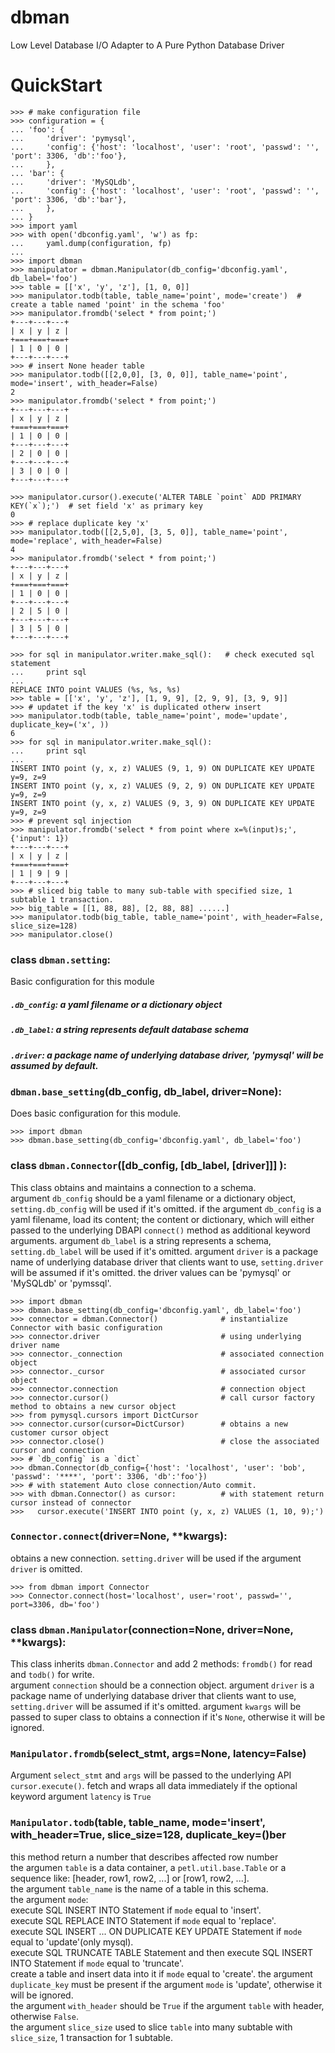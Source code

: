 # dbman
Low Level Database I/O Adapter to A Pure Python Database Driver

# QuickStart
```
>>> # make configuration file
>>> configuration = {
... 'foo': {
...     'driver': 'pymysql',
...     'config': {'host': 'localhost', 'user': 'root', 'passwd': '', 'port': 3306, 'db':'foo'},
...     },
... 'bar': {
...     'driver': 'MySQLdb',
...     'config': {'host': 'localhost', 'user': 'root', 'passwd': '', 'port': 3306, 'db':'bar'},
...     },
... }
>>> import yaml
>>> with open('dbconfig.yaml', 'w') as fp:
...     yaml.dump(configuration, fp)
...
>>> import dbman
>>> manipulator = dbman.Manipulator(db_config='dbconfig.yaml', db_label='foo')
>>> table = [['x', 'y', 'z'], [1, 0, 0]]
>>> manipulator.todb(table, table_name='point', mode='create')  # create a table named 'point' in the schema 'foo'
>>> manipulator.fromdb('select * from point;')
+---+---+---+
| x | y | z |
+===+===+===+
| 1 | 0 | 0 |
+---+---+---+
>>> # insert None header table
>>> manipulator.todb([[2,0,0], [3, 0, 0]], table_name='point', mode='insert', with_header=False)  
2
>>> manipulator.fromdb('select * from point;')
+---+---+---+
| x | y | z |
+===+===+===+
| 1 | 0 | 0 |
+---+---+---+
| 2 | 0 | 0 |
+---+---+---+
| 3 | 0 | 0 |
+---+---+---+

>>> manipulator.cursor().execute('ALTER TABLE `point` ADD PRIMARY KEY(`x`);')  # set field 'x' as primary key
0
>>> # replace duplicate key 'x'
>>> manipulator.todb([[2,5,0], [3, 5, 0]], table_name='point', mode='replace', with_header=False)
4
>>> manipulator.fromdb('select * from point;')
+---+---+---+
| x | y | z |
+===+===+===+
| 1 | 0 | 0 |
+---+---+---+
| 2 | 5 | 0 |
+---+---+---+
| 3 | 5 | 0 |
+---+---+---+

>>> for sql in manipulator.writer.make_sql():   # check executed sql statement
...     print sql
...
REPLACE INTO point VALUES (%s, %s, %s)
>>> table = [['x', 'y', 'z'], [1, 9, 9], [2, 9, 9], [3, 9, 9]]
>>> # updatet if the key 'x' is duplicated otherw insert
>>> manipulator.todb(table, table_name='point', mode='update', duplicate_key=('x', )) 
6
>>> for sql in manipulator.writer.make_sql():
...     print sql
...
INSERT INTO point (y, x, z) VALUES (9, 1, 9) ON DUPLICATE KEY UPDATE y=9, z=9
INSERT INTO point (y, x, z) VALUES (9, 2, 9) ON DUPLICATE KEY UPDATE y=9, z=9
INSERT INTO point (y, x, z) VALUES (9, 3, 9) ON DUPLICATE KEY UPDATE y=9, z=9
>>> # prevent sql injection
>>> manipulator.fromdb('select * from point where x=%(input)s;', {'input': 1})
+---+---+---+
| x | y | z |
+===+===+===+
| 1 | 9 | 9 |
+---+---+---+
>>> # sliced big table to many sub-table with specified size, 1 subtable 1 transaction.
>>> big_table = [[1, 88, 88], [2, 88, 88] ......]
>>> manipulator.todb(big_table, table_name='point', with_header=False, slice_size=128)
>>> manipulator.close()
```


### class ``dbman.setting``:
Basic configuration for this module

##### `.db_config`: a yaml filename or a dictionary object
##### `.db_label`: a string represents default database schema
##### `.driver`: a package name of underlying database driver, 'pymysql' will be assumed by default.

### ``dbman.base_setting``(db_config, db_label, driver=None):
Does basic configuration for this module.
```
>>> import dbman
>>> dbman.base_setting(db_config='dbconfig.yaml', db_label='foo') 
```
   
   
### class ``dbman.Connector``([db_config, [db_label, [driver]]] ):
This class obtains and maintains a connection to a schema.<br>
argument `db_config` should be a yaml filename or a dictionary object, `setting.db_config` will be used if it's omitted.
if the argument `db_config` is a yaml filename, load its content; the content or dictionary, which will either passed to the underlying DBAPI ``connect()`` method as additional keyword arguments. argument `db_label` is a string represents a schema, `setting.db_label` will be used if it's omitted. argument `driver` is a package name of underlying database driver that clients want to use, `setting.driver` will be assumed if it's omitted. the driver values can be 'pymysql' or 'MySQLdb' or 'pymssql'.
	
```
>>> import dbman
>>> dbman.base_setting(db_config='dbconfig.yaml', db_label='foo')
>>> connector = dbman.Connector()              # instantialize Connector with basic configuration
>>> connector.driver                           # using underlying driver name
>>> connector._connection                      # associated connection object
>>> connector._cursor                          # associated cursor object
>>> connector.connection                       # connection object
>>> connector.cursor()                         # call cursor factory method to obtains a new cursor object
>>> from pymysql.cursors import DictCursor
>>> connector.cursor(cursor=DictCursor)        # obtains a new customer cursor object
>>> connector.close()                          # close the associated cursor and connection
>>> # `db_config` is a `dict`
>>> dbman.Connector(db_config={'host': 'localhost', 'user': 'bob', 'passwd': '****', 'port': 3306, 'db':'foo'}) 
>>> # with statement Auto close connection/Auto commit. 
>>> with dbman.Connector() as cursor:          # with statement return cursor instead of connector
>>>	  cursor.execute('INSERT INTO point (y, x, z) VALUES (1, 10, 9);')  
```

### ``Connector.connect``(driver=None, **kwargs):
obtains a new connection. `setting.driver` will be used if the argument `driver` is omitted.
```
>>> from dbman import Connector
>>> Connector.connect(host='localhost', user='root', passwd='', port=3306, db='foo') 
```

### class ``dbman.Manipulator``(connection=None, driver=None, **kwargs):
This class inherits `dbman.Connector` and add 2 methods: `fromdb()` for read and `todb()` for write.<br />
argument `connection` should be a connection object. 
argument `driver` is a package name of underlying database driver that clients want to use, `setting.driver` will be assumed if it's omitted. argument `kwargs` will be passed to super class to obtains a connection if it's `None`, otherwise it will be ignored.


### `Manipulator.fromdb`(select_stmt, args=None, latency=False)
Argument `select_stmt` and `args` will be passed to the underlying API `cursor.execute()`.
fetch and wraps all data immediately if the optional keyword argument `latency` is `True`


### `Manipulator.todb`(table, table_name, mode='insert', with_header=True, slice_size=128, duplicate_key=()ber<br/>
this method return a number that describes affected row number<br/>
the argumen `table` is a data container, a `petl.util.base.Table` or a sequence like: [header, row1, row2, ...] or [row1, row2, ...].<br />
the argument `table_name` is the name of a table in this schema.<br />
the argument `mode`:<br />
	execute SQL INSERT INTO Statement if `mode` equal to 'insert'.<br />
	execute SQL REPLACE INTO Statement if `mode` equal to 'replace'.<br />
	execute SQL INSERT ... ON DUPLICATE KEY UPDATE Statement if `mode` equal to 'update'(only mysql).<br />
 	execute SQL TRUNCATE TABLE Statement and then execute SQL INSERT INTO Statement if `mode` equal to 'truncate'.<br />
	create a table and insert data into it if `mode` equal to 'create'.
the argument `duplicate_key` must be present if the argument `mode` is 'update', otherwise it will be ignored.<br />
the argument `with_header` should be `True` if the argument `table` with header, otherwise `False`.<br />
the argument `slice_size` used to slice `table` into many subtable with `slice_size`, 1 transaction for 1 subtable.<br />
